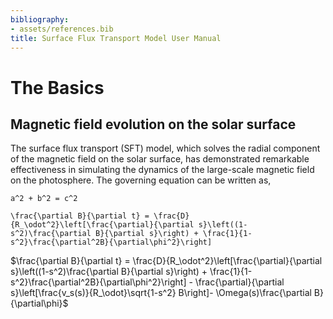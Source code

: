 ```yaml
---
bibliography:
- assets/references.bib
title: Surface Flux Transport Model User Manual
---
```


# The Basics 
## Magnetic field evolution on the solar surface

The surface flux transport (SFT) model, which solves the radial
component of the magnetic field on the solar surface, has demonstrated
remarkable effectiveness in simulating the dynamics of the large-scale
magnetic field on the photosphere. The governing equation can be written
as,

```{math}
a^2 + b^2 = c^2
```


```{math}
\frac{\partial B}{\partial t} = \frac{D}{R_\odot^2}\left[\frac{\partial}{\partial s}\left((1-s^2)\frac{\partial B}{\partial s}\right) + \frac{1}{1-s^2}\frac{\partial^2B}{\partial\phi^2}\right]
```


$\frac{\partial B}{\partial t} = \frac{D}{R_\odot^2}\left[\frac{\partial}{\partial s}\left((1-s^2)\frac{\partial B}{\partial s}\right) + \frac{1}{1-s^2}\frac{\partial^2B}{\partial\phi^2}\right] - \frac{\partial}{\partial s}\left[\frac{v_s(s)}{R_\odot}\sqrt{1-s^2} B\right]- \Omega(s)\frac{\partial B}{\partial\phi}$
